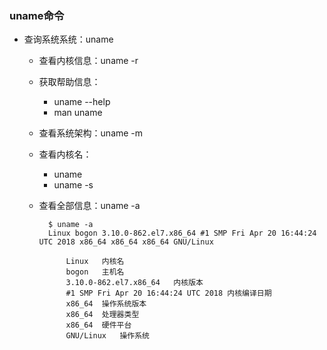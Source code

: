 ### uname命令 ###
- 查询系统系统：uname
	- 查看内核信息：uname -r
	- 获取帮助信息：
		- uname --help
		- man uname
	- 查看系统架构：uname -m
	- 查看内核名：
		- uname 
		- uname -s
	- 查看全部信息：uname -a


			$ uname -a
			Linux bogon 3.10.0-862.el7.x86_64 #1 SMP Fri Apr 20 16:44:24 UTC 2018 x86_64 x86_64 x86_64 GNU/Linux
				
				Linux	内核名
				bogon	主机名
				3.10.0-862.el7.x86_64	内核版本
				#1 SMP Fri Apr 20 16:44:24 UTC 2018	内核编译日期
				x86_64	操作系统版本
				x86_64	处理器类型
				x86_64	硬件平台
				GNU/Linux	操作系统




